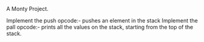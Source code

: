 A Monty Project.

Implement the push opcode:- pushes an element in the stack
Implement the pall opcode:- prints all the values on the stack, starting from the top of the stack.
